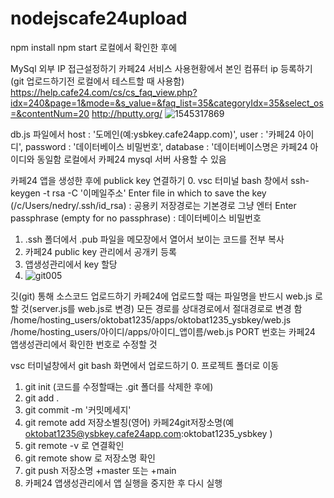 # nodejscafe24upload

npm install
npm start 로컬에서 확인한 후에

MySql 외부 IP 접근설정하기
카페24 서비스 사용현황에서 본인 컴퓨터 ip 등록하기(git 업로드하기전 로컬에서 테스트할 때 사용함)
https://help.cafe24.com/cs/cs_faq_view.php?idx=240&page=1&mode=&s_value=&faq_list=35&categoryIdx=35&select_os=&contentNum=20
http://hputty.org/
![1545317869](https://user-images.githubusercontent.com/62067363/162691054-603b9ce5-87ec-400a-82e6-08abcbacbec8.jpg)

db.js 파일에서
host : '도메인(예:ysbkey.cafe24app.com)',
user : '카페24 아이디',
password : '데이터베이스 비밀번호',
database : '데이터베이스명은 카페24 아이디와 동일함
로컬에서 카페24 mysql 서버 사용할 수 있음

카페24 앱을 생성한 후에 publick key 연결하기
0. vsc 터미널 bash 창에서 ssh-keygen -t rsa -C '이메일주소'
    Enter file in which to save the key (/c/Users/nedry/.ssh/id_rsa) : 공용키 저장경로는 기본경로 그냥 엔터
    Enter passphrase (empty for no passphrase) : 데이터베이스 비밀번호
1. .ssh 폴더에서 .pub 파일을 메모장에서 열어서 보이는 코드를 전부 복사
2. 카페24 public key 관리에서 공개키 등록
3. 앱생성관리에서 key 할당
4. ![git005](https://user-images.githubusercontent.com/62067363/162690137-20dc5bcb-8fe4-48dd-80cc-9ece7ac75f1e.jpg)


깃(git) 통해 소스코드 업로드하기
카페24에 업로드할 때는 파일명을 반드시 web.js 로 할 것(server.js를 web.js로 변경)
모든 경로를 상대경로에서 절대경로로 변경 함 /home/hosting_users/oktobat1235/apps/oktobat1235_ysbkey/web.js
/home/hosting_users/아이디/apps/아이디_앱이름/web.js
PORT 번호는 카페24 앱생성관리에서 확인한 번호로 수정할 것

vsc 터미널창에서 git bash 화면에서 업로드하기
0. 프로젝트 폴더로 이동
1. git init (코드를 수정할때는 .git 폴더를 삭제한 후에)
2. git add .
3. git commit -m '커밋메세지'
4. git remote add 저장소별칭(영어) 카페24git저장소명(예 oktobat1235@ysbkey.cafe24app.com:oktobat1235_ysbkey )
5. git remote -v 로 연결확인
6. git remote show 로 저장소명 확인
7. git push 저장소명 +master 또는 +main
8. 카페24 앱생성관리에서 앱 실행을 중지한 후 다시 실행









